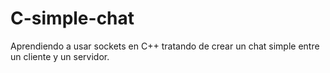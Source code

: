 # C-simple-chat
Aprendiendo a usar sockets en C++ tratando de crear un chat simple entre un cliente y un servidor.
